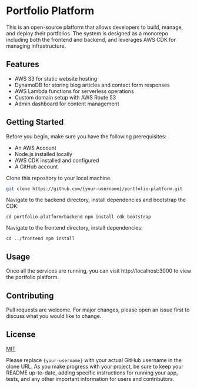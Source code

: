# Portfolio Platform

This is an open-source platform that allows developers to build, manage, and deploy their portfolios. The system is designed as a monorepo including both the frontend and backend, and leverages AWS CDK for managing infrastructure.

## Features

- AWS S3 for static website hosting
- DynamoDB for storing blog articles and contact form responses
- AWS Lambda functions for serverless operations
- Custom domain setup with AWS Route 53
- Admin dashboard for content management

## Getting Started

Before you begin, make sure you have the following prerequisites:

- An AWS Account
- Node.js installed locally
- AWS CDK installed and configured
- A GitHub account

Clone this repository to your local machine.

```sh
git clone https://github.com/{your-username}/portfolio-platform.git
```

Navigate to the backend directory, install dependencies and bootstrap the CDK:

`cd portfolio-platform/backend
npm install
cdk bootstrap
`

Navigate to the frontend directory, install dependencies:

`cd ../frontend
npm install
`
## Usage

Once all the services are running, you can visit http://localhost:3000 to view the portfolio platform.

## Contributing

Pull requests are welcome. For major changes, please open an issue first to discuss what you would like to change.

## License

[MIT](https://choosealicense.com/licenses/mit/)

Please replace `{your-username}` with your actual GitHub username in the clone URL. As you make progress with your project, be sure to keep your README up-to-date, adding specific instructions for running your app, tests, and any other important information for users and contributors.
